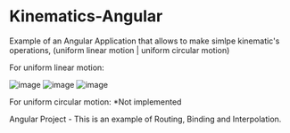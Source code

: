 # Kinematics-Angular

Example of an Angular Application that allows to make simlpe kinematic's operations, (uniform linear motion | uniform circular motion)

For uniform linear motion:

![image](https://user-images.githubusercontent.com/77510617/174332401-95ff05a4-55ad-40ba-86e5-3b843d45d216.png) ![image](https://user-images.githubusercontent.com/77510617/174333184-f59cbfb5-ad1c-4f1e-a4ee-88ff11f2e7af.png) ![image](https://user-images.githubusercontent.com/77510617/174333287-4cb29cd5-a77c-4171-ac5c-58226d267978.png)


For uniform circular motion:
*Not implemented

Angular Project - This is an example of Routing, Binding and Interpolation.
